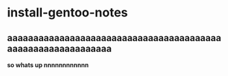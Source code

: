 # install-gentoo-notes
## aaaaaaaaaaaaaaaaaaaaaaaaaaaaaaaaaaaaaaaaaaaaaaaaaaaaaaaaaaaaa
**so whats up nnnnnnnnnnnn**

